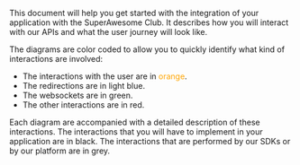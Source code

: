 This document will help you get started with the integration of your application with the SuperAwesome Club. It describes how you will interact with our APIs and what the user journey will look like.

The diagrams are color coded to allow you to quickly identify what kind of interactions are involved:
* The interactions with the user are in <span style="color: orange;">orange</span>.
* The redirections are in light blue.
* The websockets are in green.
* The other interactions are in red.

Each diagram are accompanied with a detailed description of these interactions.
The interactions that you will have to implement in your application are in black.
The interactions that are performed by our SDKs or by our platform are in grey.